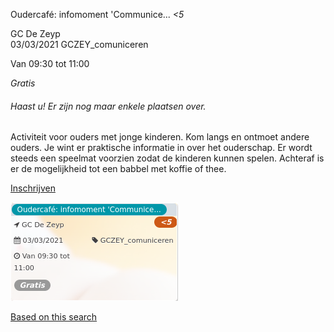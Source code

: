 Oudercafé: infomoment 'Communice... *<5*

GC De Zeyp  
03/03/2021 GCZEY\_comuniceren  

Van 09:30 tot 11:00

*Gratis*

  

###### *Haast u! Er zijn nog maar enkele plaatsen over.*

  

Activiteit voor ouders met jonge kinderen. Kom langs en ontmoet andere ouders. Je wint er praktische informatie in over het ouderschap. Er wordt steeds een speelmat voorzien zodat de kinderen kunnen spelen. Achteraf is er de mogelijkheid tot een babbel met koffie of thee.  

[Inschrijven](https://tickets.vgc.be/activity/subscribe/GCZEY_comuniceren)

![](58224.png)

[Based on this search](https://tickets.vgc.be/activity/index?&vrijeplaatsen=1&Age%5B%5D=3%2C4&entity=276)